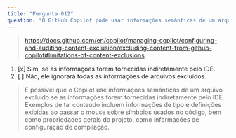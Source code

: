 ```yaml
---
title: "Pergunta 012"
question: "O GitHub Copilot pode usar informações semânticas de um arquivo que está ignorado pelas exclusões de conteúdo do GitHub Copilot?"
---
```


> https://docs.github.com/en/copilot/managing-copilot/configuring-and-auditing-content-exclusion/excluding-content-from-github-copilot#limitations-of-content-exclusions
1. [x] Sim, se as informações forem fornecidas indiretamente pelo IDE.
1. [ ] Não, ele ignorará todas as informações de arquivos excluídos.
> É possível que o Copilot use informações semânticas de um arquivo excluído se as informações forem fornecidas indiretamente pelo IDE. Exemplos de tal conteúdo incluem informações de tipo e definições exibidas ao passar o mouse sobre símbolos usados no código, bem como propriedades gerais do projeto, como informações de configuração de compilação.

